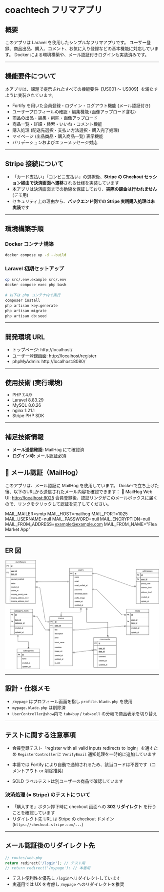 # coachtech フリマアプリ

## 概要

このアプリは Laravel を使用したシンプルなフリマアプリです。
ユーザー登録、商品出品、購入、コメント、お気に入り登録などの基本機能に対応しています。
Docker による環境構築や、メール認証付きログインも実装済みです。

---

## 機能要件について

本アプリは、課題で提示されたすべての機能要件【US001 〜 US009】を満たすように実装されています。

- Fortify を用いた会員登録・ログイン・ログアウト機能 (メール認証付き)
- ユーザープロフィールの確認・編集機能 (画像アップロード含む)
- 商品の出品・編集・削除・画像アップロード
- 商品一覧・詳細・検索・いいね・コメント機能
- 購入処理 (配送先選択・支払い方法選択・購入完了処理)
- マイページ (出品商品・購入商品一覧) 表示機能
- バリデーションおよびエラーメッセージ対応

---

## Stripe 接続について

- 「カード支払い」「コンビニ支払い」の選択後、**Stripe の Checkout セッション経由で決済画面へ遷移**される仕様を実装しています
- 本アプリは決済画面までの動線を保証しており、**実際の課金は行われません** (デモ用)
- セキュリティ上の理由から、**バックエンド側での Stripe 実践購入処理は未実装**です

---

## 環境構築手順

### Docker コンテナ構築

```bash
docker compose up -d --build
```

### Laravel 初期セットアップ

```bash
cp src/.env.example src/.env
docker compose exec php bash

# 以下は php コンテナ内で実行
composer install
php artisan key:generate
php artisan migrate
php artisan db:seed
```

---

## 開発環境 URL

- トップページ: http://localhost/
- ユーザー登録画面: http://localhost/register
- phpMyAdmin: http://localhost:8080/

---

## 使用技術 (実行環境)

- PHP 7.4.9
- Laravel 8.83.29
- MySQL 8.0.26
- nginx 1.21.1
- Stripe PHP SDK

---

## 補足技術情報

- **メール送信確認:** MailHog にて確認済
- **ログイン時:** メール認証必須

## 📧 メール認証（MailHog）

このアプリは、メール認証に MailHog を使用しています。
Dockerで立ち上げた後、以下のURLから送信されたメール内容を確認できます：
📨 MailHog Web UI: [http://localhost:8025](http://localhost:8025)
会員登録後、認証リンクがこのメールボックスに届くので、リンクをクリックして認証を完了してください。

MAIL_MAILER=smtp
MAIL_HOST=mailhog
MAIL_PORT=1025
MAIL_USERNAME=null
MAIL_PASSWORD=null
MAIL_ENCRYPTION=null
MAIL_FROM_ADDRESS=example@example.com
MAIL_FROM_NAME="Flea Market App"

---

## ER 図

![ER図](flea_market.drawio.png)

---

## 設計・仕様メモ

- `/mypage` はプロフィール画面を指し `profile.blade.php` を使用
- `mypage.blade.php` は削除済
- `UserController@show`内で `tab=buy` / `tab=sell` の分岐で商品表示を切り替え

---

## テストに関する注意事項

- 会員登録テスト「register with all valid inputs redirects to login」を通すため
  `RegisterController`に `VerifyEmail` 通知処理を一時的に追加しています

- 本番では Fortify により自動で通知されるため、該当コードは不要です（コメントアウト or 削除推奨）

- SOLD ラベルテストは別ユーザーの商品で確認しています

### 決済処理 (= Stripe) のテストについて

- 「購入する」ボタン押下時に checkout 画面への **302 リダイレクト** を行うことを確認しています
- リダイレクト先 URL は Stripe の checkout ドメイン (`https://checkout.stripe.com/...`)

---

## メール認証後のリダイレクト先

```php
// routes/web.php
return redirect('/login'); // テスト用
// return redirect('/mypage'); // 本番用
```

- テスト便利性を優先し `/login`へリダイレクトしています
- 実運用では UX を考慮し `/mypage` へのリダイレクトを推奨
